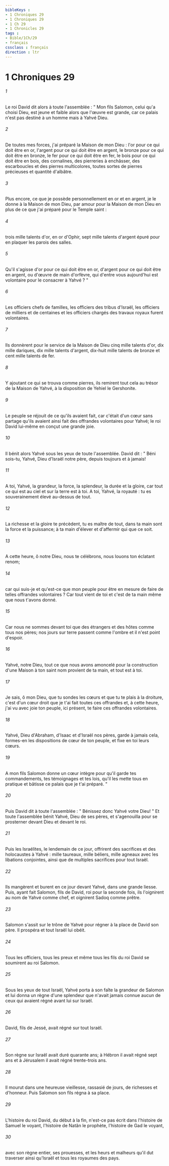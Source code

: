 ```yaml
---
bibleKeys : 
- 1 Chroniques 29
- 1 Chroniques 29
- 1 Ch 29
- 1 Chronicles 29
tags : 
- Bible/1Ch/29
- français
cssclass : français
direction : ltr
---
```


# 1 Chroniques 29

###### 1
Le roi David dit alors à toute l'assemblée : " Mon fils Salomon, celui qu'a choisi Dieu, est jeune et faible alors que l'œuvre est grande, car ce palais n'est pas destiné à un homme mais à Yahvé Dieu. 
###### 2
De toutes mes forces, j'ai préparé la Maison de mon Dieu : l'or pour ce qui doit être en or, l'argent pour ce qui doit être en argent, le bronze pour ce qui doit être en bronze, le fer pour ce qui doit être en fer, le bois pour ce qui doit être en bois, des cornalines, des pierreries à enchâsser, des escarboucles et des pierres multicolores, toutes sortes de pierres précieuses et quantité d'albâtre. 
###### 3
Plus encore, ce que je possède personnellement en or et en argent, je le donne à la Maison de mon Dieu, par amour pour la Maison de mon Dieu en plus de ce que j'ai préparé pour le Temple saint : 
###### 4
trois mille talents d'or, en or d'Ophir, sept mille talents d'argent épuré pour en plaquer les parois des salles. 
###### 5
Qu'il s'agisse d'or pour ce qui doit être en or, d'argent pour ce qui doit être en argent, ou d'œuvre de main d'orfèvre, qui d'entre vous aujourd'hui est volontaire pour le consacrer à Yahvé ? " 
###### 6
Les officiers chefs de familles, les officiers des tribus d'Israël, les officiers de milliers et de centaines et les officiers chargés des travaux royaux furent volontaires. 
###### 7
Ils donnèrent pour le service de la Maison de Dieu cinq mille talents d'or, dix mille dariques, dix mille talents d'argent, dix-huit mille talents de bronze et cent mille talents de fer. 
###### 8
Y ajoutant ce qui se trouva comme pierres, ils remirent tout cela au trésor de la Maison de Yahvé, à la disposition de Yehiel le Gershonite. 
###### 9
Le peuple se réjouit de ce qu'ils avaient fait, car c'était d'un cœur sans partage qu'ils avaient ainsi fait des offrandes volontaires pour Yahvé; le roi David lui-même en conçut une grande joie. 
###### 10
Il bénit alors Yahvé sous les yeux de toute l'assemblée. David dit : " Béni sois-tu, Yahvé, Dieu d'Israël notre père, depuis toujours et à jamais! 
###### 11
A toi, Yahvé, la grandeur, la force, la splendeur, la durée et la gloire, car tout ce qui est au ciel et sur la terre est à toi. A toi, Yahvé, la royauté : tu es souverainement élevé au-dessus de tout. 
###### 12
La richesse et la gloire te précèdent, tu es maître de tout, dans ta main sont la force et la puissance; à ta main d'élever et d'affermir qui que ce soit. 
###### 13
A cette heure, ô notre Dieu, nous te célébrons, nous louons ton éclatant renom; 
###### 14
car qui suis-je et qu'est-ce que mon peuple pour être en mesure de faire de telles offrandes volontaires ? Car tout vient de toi et c'est de ta main même que nous t'avons donné. 
###### 15
Car nous ne sommes devant toi que des étrangers et des hôtes comme tous nos pères; nos jours sur terre passent comme l'ombre et il n'est point d'espoir. 
###### 16
Yahvé, notre Dieu, tout ce que nous avons amoncelé pour la construction d'une Maison à ton saint nom provient de ta main, et tout est à toi. 
###### 17
Je sais, ô mon Dieu, que tu sondes les cœurs et que tu te plais à la droiture, c'est d'un cœur droit que je t'ai fait toutes ces offrandes et, à cette heure, j'ai vu avec joie ton peuple, ici présent, te faire ces offrandes volontaires. 
###### 18
Yahvé, Dieu d'Abraham, d'Isaac et d'Israël nos pères, garde à jamais cela, formes-en les dispositions de cœur de ton peuple, et fixe en toi leurs cœurs. 
###### 19
A mon fils Salomon donne un cœur intègre pour qu'il garde tes commandements, tes témoignages et tes lois, qu'il les mette tous en pratique et bâtisse ce palais que je t'ai préparé. " 
###### 20
Puis David dit à toute l'assemblée : " Bénissez donc Yahvé votre Dieu! " Et toute l'assemblée bénit Yahvé, Dieu de ses pères, et s'agenouilla pour se prosterner devant Dieu et devant le roi. 
###### 21
Puis les Israélites, le lendemain de ce jour, offrirent des sacrifices et des holocaustes à Yahvé : mille taureaux, mille béliers, mille agneaux avec les libations conjointes, ainsi que de multiples sacrifices pour tout Israël. 
###### 22
Ils mangèrent et burent en ce jour devant Yahvé, dans une grande liesse. Puis, ayant fait Salomon, fils de David, roi pour la seconde fois, ils l'oignirent au nom de Yahvé comme chef, et oignirent Sadoq comme prêtre. 
###### 23
Salomon s'assit sur le trône de Yahvé pour régner à la place de David son père. Il prospéra et tout Israël lui obéit. 
###### 24
Tous les officiers, tous les preux et même tous les fils du roi David se soumirent au roi Salomon. 
###### 25
Sous les yeux de tout Israël, Yahvé porta à son faîte la grandeur de Salomon et lui donna un règne d'une splendeur que n'avait jamais connue aucun de ceux qui avaient régné avant lui sur Israël. 
###### 26
David, fils de Jessé, avait régné sur tout Israël. 
###### 27
Son règne sur Israël avait duré quarante ans; à Hébron il avait régné sept ans et à Jérusalem il avait régné trente-trois ans. 
###### 28
Il mourut dans une heureuse vieillesse, rassasié de jours, de richesses et d'honneur. Puis Salomon son fils régna à sa place. 
###### 29
L'histoire du roi David, du début à la fin, n'est-ce pas écrit dans l'histoire de Samuel le voyant, l'histoire de Natân le prophète, l'histoire de Gad le voyant, 
###### 30
avec son règne entier, ses prouesses, et les heurs et malheurs qu'il dut traverser ainsi qu'Israël et tous les royaumes des pays. 
